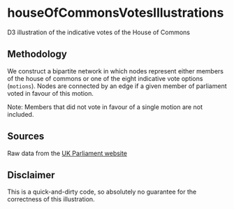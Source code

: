 # houseOfCommonsVotesIllustrations
D3 illustration of the indicative votes of the House of Commons



## Methodology

We construct a bipartite network in which nodes represent either members of the house of commons or one of the eight indicative vote options (`motions`). Nodes are connected by an edge if a given member of parliament voted in favour of this motion.

Note: Members that did not vote in favour of a single motion are not included.


## Sources
Raw data from the [UK Parliament website](https://commonsvotes.digiminster.com/)

## Disclaimer
This is a quick-and-dirty code, so absolutely no guarantee for the correctness of this illustration.
